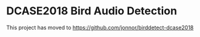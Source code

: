 
# DCASE2018 Bird Audio Detection

This project has moved to https://github.com/jonnor/birddetect-dcase2018
